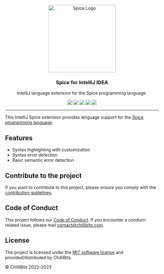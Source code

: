 <p align="center">
  <img alt="Spice Logo" src="https://github.com/spicelang/spice/raw/main/docs/docs/static/avatar.png" height="220" />
  <h3 align="center">Spice for IntelliJ IDEA</h3>
  <p align="center">IntelliJ language extension for the Spice programming language.</p>
  <p align="center">
    <a target="_blank" href="https://github.com/spicelang/intellij-spice/releases/latest"><img src="https://img.shields.io/github/v/release/spicelang/intellij-spice?include_prereleases"></a>
    <a target="_blank" href="./.github/workflows/ci.yml"><img src="https://github.com/spicelang/intellij-spice/actions/workflows/ci.yml/badge.svg"></a>
	<a target="_blank" href="./.github/workflows/codeql-analysis.yml"><img src="https://github.com/spicelang/intellij-spice/actions/workflows/codeql-analysis.yml/badge.svg"></a>
    <a target="_blank" href="https://makeapullrequest.com"><img src="https://img.shields.io/badge/PRs-welcome-brightgreen.svg"></a>
    <a target="_blank" href="./LICENSE.md"><img src="https://img.shields.io/github/license/spicelang/intellij-spice"></a>
  </p>
</p>

---

This IntelliJ Spice extension provides language support for the [Spice programming language](https://www.spicelang.com).

## Features
- Syntax highlighting with customization
- Syntax error detection
- Basic semantic error detection

## Contribute to the project
If you want to contribute to this project, please ensure you comply with the [contribution guidelines](https://github.com/spicelang/intellij-spice/blob/main/CONTRIBUTING.md).

## Code of Conduct
This project follows our [Code of Conduct](https://github.com/spicelang/intellij-spice/blob/main/CODE_OF_CONDUCT.md). If you encounter a conduct-related issue, please mail [contact@chillibits.com](mailto:contact@chillibits.com).

## License
The project is licensed under the [MIT software license](https://github.com/spicelang/intellij-spice/blob/main/LICENSE) and provided/distributed by ChilliBits.

© ChilliBits 2022-2023